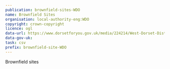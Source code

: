 ```yaml
---
publication: brownfield-sites-WDO
name: Brownfield Sites
organisation: local-authority-eng:WDO
copyright: crown-copyright
licence: ogl
data-url: https://www.dorsetforyou.gov.uk/media/224214/West-Dorset-District-Council---Brownfield-Register-3rd-December-2017/doc/20171219_WDDC_SHELAA_Export.csv
data-gov-uk: 
task: csv
prefix: brownfield-site-WDO
---
```


Brownfield sites

